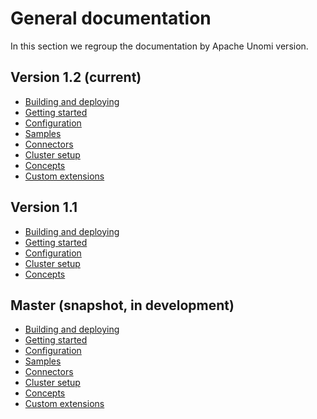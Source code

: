 <!--
  ~ Licensed to the Apache Software Foundation (ASF) under one or more
  ~ contributor license agreements.  See the NOTICE file distributed with
  ~ this work for additional information regarding copyright ownership.
  ~ The ASF licenses this file to You under the Apache License, Version 2.0
  ~ (the "License"); you may not use this file except in compliance with
  ~ the License.  You may obtain a copy of the License at
  ~
  ~      http://www.apache.org/licenses/LICENSE-2.0
  ~
  ~ Unless required by applicable law or agreed to in writing, software
  ~ distributed under the License is distributed on an "AS IS" BASIS,
  ~ WITHOUT WARRANTIES OR CONDITIONS OF ANY KIND, either express or implied.
  ~ See the License for the specific language governing permissions and
  ~ limitations under the License.
  -->

# General documentation

In this section we regroup the documentation by Apache Unomi version. 

## Version 1.2 (current)

- [Building and deploying](versions/1.2/building-and-deploying.html)
- [Getting started](versions/1.2/getting-started.html)
- [Configuration](versions/1.2/configuration.html)
- [Samples](versions/1.2/samples.html)
- [Connectors](versions/1.2/connectors.html)
- [Cluster setup](versions/1.2/clustering.html)
- [Concepts](versions/1.2/concepts.html)
- [Custom extensions](versions/1.2/custom-extensions.html)

## Version 1.1 

- [Building and deploying](versions/1.1/building-and-deploying.html)
- [Getting started](versions/1.1/getting-started.html)
- [Configuration](versions/1.1/configuration.html)
- [Cluster setup](versions/1.1/clustering.html)
- [Concepts](versions/1.1/concepts.html)

## Master (snapshot, in development)

- [Building and deploying](versions/master/building-and-deploying.html)
- [Getting started](versions/master/getting-started.html)
- [Configuration](versions/master/configuration.html)
- [Samples](versions/master/samples.html)
- [Connectors](versions/master/connectors.html)
- [Cluster setup](versions/master/clustering.html)
- [Concepts](versions/master/concepts.html)
- [Custom extensions](versions/master/custom-extensions.html)
